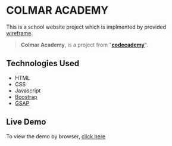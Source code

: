 # COLMAR ACADEMY
This is a school website project which is implmented by provided [wireframe](https://content.codecademy.com/courses/freelance-1/capstone-2/colmar-academy-spec.png).
>**Colmar Academy**, is a project from "[**codecademy**](https://www.codecademy.com/paths/learn-how-to-build-websites/tracks/learn-how-to-build-websites-capstone-project/modules/colmar-academy/projects/colmar-academy)".<br />

## Technologies Used
- HTML
- CSS
- Javascript
- [Boostrap](https://getbootstrap.com/)
- [GSAP](https://greensock.com/gsap/)

## Live Demo
To view the demo by browser, [click here](https://ianklfong.github.io/Colmaracademy/)
